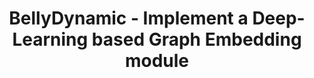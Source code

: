 ---
layout: gsoc
categories: gsoc2018
divid: opensna
title:  BellyDynamic - Implement a Deep-Learning based Graph Embedding module
description: BellyDynamic is itself, a data structure that can be used to store dynamic graph objects. In the current version, temporal graphs can only be represented by timestamps as edge attributes. Analyzing temporal behavior may require trajectory representations of nodes that capture both structural and attribute properties of graphs in an evolving graph space. Here, the task is to explore non-linear models (e.g. deep learning) to effectively represent nodes in a vector space for studying evolution of networks. This module would facilitate an effective learning process (e.g., node classification, link prediction, graph reconstruction) for many real-world problems including label propagation, information diffusion, community influence etc. that can be applied on top of many heterogeneous networks. 
githuburl: https://github.com/scorelab/BellyDynamic
requiredknowledge: Graph, Python
possiblementors: TBA
---